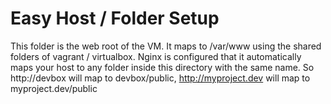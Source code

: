 
# Easy Host / Folder Setup
This folder is the web root of the VM. It maps to /var/www using the shared folders of vagrant / virtualbox.
Nginx is configured that it automatically maps your host to any folder inside this directory with the same name. 
So http://devbox will map to devbox/public, http://myproject.dev will map to myproject.dev/public
